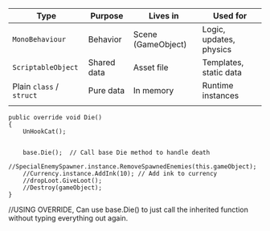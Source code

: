 | **Type**                 | **Purpose** | **Lives in**       | **Used for**            |
| ------------------------ | ----------- | ------------------ | ----------------------- |
| `MonoBehaviour`          | Behavior    | Scene (GameObject) | Logic, updates, physics |
| `ScriptableObject`       | Shared data | Asset file         | Templates, static data  |
| Plain `class` / `struct` | Pure data   | In memory          | Runtime instances       |
|                          |             |                    |                         |


    public override void Die()  
    {
        UnHookCat();


        base.Die();  // Call base Die method to handle death
        //SpecialEnemySpawner.instance.RemoveSpawnedEnemies(this.gameObject);
        //Currency.instance.AddInk(10); // Add ink to currency
        //dropLoot.GiveLoot();
        //Destroy(gameObject);
    }
    
//USING OVERRIDE, Can use base.Die() to just call the inherited function without typing everything out again.